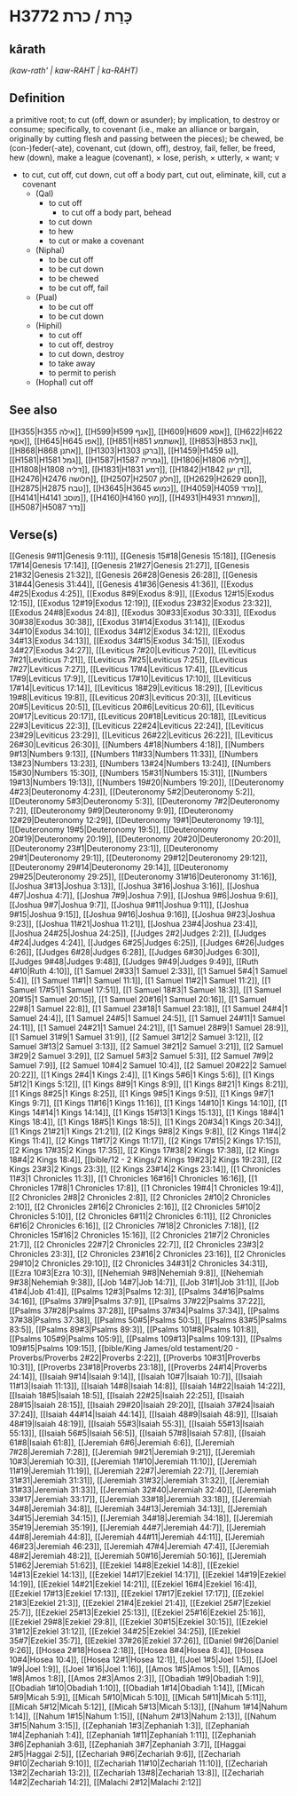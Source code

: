 # H3772 כָּרַת / כרת

## kârath

_(kaw-rath' | kaw-RAHT | ka-RAHT)_

## Definition

a primitive root; to cut (off, down or asunder); by implication, to destroy or consume; specifically, to covenant (i.e., make an alliance or bargain, originally by cutting flesh and passing between the pieces); be chewed, be (con-)feder(-ate), covenant, cut (down, off), destroy, fail, feller, be freed, hew (down), make a league (covenant), × lose, perish, × utterly, × want; v

- to cut, cut off, cut down, cut off a body part, cut out, eliminate, kill, cut a covenant
  - (Qal)
    - to cut off
      - to cut off a body part, behead
    - to cut down
    - to hew
    - to cut or make a covenant
  - (Niphal)
    - to be cut off
    - to be cut down
    - to be chewed
    - to be cut off, fail
  - (Pual)
    - to be cut off
    - to be cut down
  - (Hiphil)
    - to cut off
    - to cut off, destroy
    - to cut down, destroy
    - to take away
    - to permit to perish
  - (Hophal) cut off

## See also

[[H355|H355 אילה]], [[H599|H599 אנף]], [[H609|H609 אסא]], [[H622|H622 אסף]], [[H645|H645 אפו]], [[H851|H851 אשתמע]], [[H853|H853 את]], [[H868|H868 אתנן]], [[H1303|H1303 ברקן]], [[H1459|H1459 גו]], [[H1581|H1581 גמל]], [[H1587|H1587 גמריה]], [[H1806|H1806 דליה]], [[H1808|H1808 דליה]], [[H1831|H1831 דמע]], [[H1842|H1842 דן יען]], [[H2476|H2476 חלושה]], [[H2507|H2507 חלק]], [[H2629|H2629 חסם]], [[H2875|H2875 טבח]], [[H3645|H3645 כמוש]], [[H4059|H4059 מדד]], [[H4141|H4141 מוסב]], [[H4160|H4160 מוץ]], [[H4931|H4931 משמרת]], [[H5087|H5087 נדר]]

## Verse(s)

[[Genesis 9#11|Genesis 9:11]], [[Genesis 15#18|Genesis 15:18]], [[Genesis 17#14|Genesis 17:14]], [[Genesis 21#27|Genesis 21:27]], [[Genesis 21#32|Genesis 21:32]], [[Genesis 26#28|Genesis 26:28]], [[Genesis 31#44|Genesis 31:44]], [[Genesis 41#36|Genesis 41:36]], [[Exodus 4#25|Exodus 4:25]], [[Exodus 8#9|Exodus 8:9]], [[Exodus 12#15|Exodus 12:15]], [[Exodus 12#19|Exodus 12:19]], [[Exodus 23#32|Exodus 23:32]], [[Exodus 24#8|Exodus 24:8]], [[Exodus 30#33|Exodus 30:33]], [[Exodus 30#38|Exodus 30:38]], [[Exodus 31#14|Exodus 31:14]], [[Exodus 34#10|Exodus 34:10]], [[Exodus 34#12|Exodus 34:12]], [[Exodus 34#13|Exodus 34:13]], [[Exodus 34#15|Exodus 34:15]], [[Exodus 34#27|Exodus 34:27]], [[Leviticus 7#20|Leviticus 7:20]], [[Leviticus 7#21|Leviticus 7:21]], [[Leviticus 7#25|Leviticus 7:25]], [[Leviticus 7#27|Leviticus 7:27]], [[Leviticus 17#4|Leviticus 17:4]], [[Leviticus 17#9|Leviticus 17:9]], [[Leviticus 17#10|Leviticus 17:10]], [[Leviticus 17#14|Leviticus 17:14]], [[Leviticus 18#29|Leviticus 18:29]], [[Leviticus 19#8|Leviticus 19:8]], [[Leviticus 20#3|Leviticus 20:3]], [[Leviticus 20#5|Leviticus 20:5]], [[Leviticus 20#6|Leviticus 20:6]], [[Leviticus 20#17|Leviticus 20:17]], [[Leviticus 20#18|Leviticus 20:18]], [[Leviticus 22#3|Leviticus 22:3]], [[Leviticus 22#24|Leviticus 22:24]], [[Leviticus 23#29|Leviticus 23:29]], [[Leviticus 26#22|Leviticus 26:22]], [[Leviticus 26#30|Leviticus 26:30]], [[Numbers 4#18|Numbers 4:18]], [[Numbers 9#13|Numbers 9:13]], [[Numbers 11#33|Numbers 11:33]], [[Numbers 13#23|Numbers 13:23]], [[Numbers 13#24|Numbers 13:24]], [[Numbers 15#30|Numbers 15:30]], [[Numbers 15#31|Numbers 15:31]], [[Numbers 19#13|Numbers 19:13]], [[Numbers 19#20|Numbers 19:20]], [[Deuteronomy 4#23|Deuteronomy 4:23]], [[Deuteronomy 5#2|Deuteronomy 5:2]], [[Deuteronomy 5#3|Deuteronomy 5:3]], [[Deuteronomy 7#2|Deuteronomy 7:2]], [[Deuteronomy 9#9|Deuteronomy 9:9]], [[Deuteronomy 12#29|Deuteronomy 12:29]], [[Deuteronomy 19#1|Deuteronomy 19:1]], [[Deuteronomy 19#5|Deuteronomy 19:5]], [[Deuteronomy 20#19|Deuteronomy 20:19]], [[Deuteronomy 20#20|Deuteronomy 20:20]], [[Deuteronomy 23#1|Deuteronomy 23:1]], [[Deuteronomy 29#1|Deuteronomy 29:1]], [[Deuteronomy 29#12|Deuteronomy 29:12]], [[Deuteronomy 29#14|Deuteronomy 29:14]], [[Deuteronomy 29#25|Deuteronomy 29:25]], [[Deuteronomy 31#16|Deuteronomy 31:16]], [[Joshua 3#13|Joshua 3:13]], [[Joshua 3#16|Joshua 3:16]], [[Joshua 4#7|Joshua 4:7]], [[Joshua 7#9|Joshua 7:9]], [[Joshua 9#6|Joshua 9:6]], [[Joshua 9#7|Joshua 9:7]], [[Joshua 9#11|Joshua 9:11]], [[Joshua 9#15|Joshua 9:15]], [[Joshua 9#16|Joshua 9:16]], [[Joshua 9#23|Joshua 9:23]], [[Joshua 11#21|Joshua 11:21]], [[Joshua 23#4|Joshua 23:4]], [[Joshua 24#25|Joshua 24:25]], [[Judges 2#2|Judges 2:2]], [[Judges 4#24|Judges 4:24]], [[Judges 6#25|Judges 6:25]], [[Judges 6#26|Judges 6:26]], [[Judges 6#28|Judges 6:28]], [[Judges 6#30|Judges 6:30]], [[Judges 9#48|Judges 9:48]], [[Judges 9#49|Judges 9:49]], [[Ruth 4#10|Ruth 4:10]], [[1 Samuel 2#33|1 Samuel 2:33]], [[1 Samuel 5#4|1 Samuel 5:4]], [[1 Samuel 11#1|1 Samuel 11:1]], [[1 Samuel 11#2|1 Samuel 11:2]], [[1 Samuel 17#51|1 Samuel 17:51]], [[1 Samuel 18#3|1 Samuel 18:3]], [[1 Samuel 20#15|1 Samuel 20:15]], [[1 Samuel 20#16|1 Samuel 20:16]], [[1 Samuel 22#8|1 Samuel 22:8]], [[1 Samuel 23#18|1 Samuel 23:18]], [[1 Samuel 24#4|1 Samuel 24:4]], [[1 Samuel 24#5|1 Samuel 24:5]], [[1 Samuel 24#11|1 Samuel 24:11]], [[1 Samuel 24#21|1 Samuel 24:21]], [[1 Samuel 28#9|1 Samuel 28:9]], [[1 Samuel 31#9|1 Samuel 31:9]], [[2 Samuel 3#12|2 Samuel 3:12]], [[2 Samuel 3#13|2 Samuel 3:13]], [[2 Samuel 3#21|2 Samuel 3:21]], [[2 Samuel 3#29|2 Samuel 3:29]], [[2 Samuel 5#3|2 Samuel 5:3]], [[2 Samuel 7#9|2 Samuel 7:9]], [[2 Samuel 10#4|2 Samuel 10:4]], [[2 Samuel 20#22|2 Samuel 20:22]], [[1 Kings 2#4|1 Kings 2:4]], [[1 Kings 5#6|1 Kings 5:6]], [[1 Kings 5#12|1 Kings 5:12]], [[1 Kings 8#9|1 Kings 8:9]], [[1 Kings 8#21|1 Kings 8:21]], [[1 Kings 8#25|1 Kings 8:25]], [[1 Kings 9#5|1 Kings 9:5]], [[1 Kings 9#7|1 Kings 9:7]], [[1 Kings 11#16|1 Kings 11:16]], [[1 Kings 14#10|1 Kings 14:10]], [[1 Kings 14#14|1 Kings 14:14]], [[1 Kings 15#13|1 Kings 15:13]], [[1 Kings 18#4|1 Kings 18:4]], [[1 Kings 18#5|1 Kings 18:5]], [[1 Kings 20#34|1 Kings 20:34]], [[1 Kings 21#21|1 Kings 21:21]], [[2 Kings 9#8|2 Kings 9:8]], [[2 Kings 11#4|2 Kings 11:4]], [[2 Kings 11#17|2 Kings 11:17]], [[2 Kings 17#15|2 Kings 17:15]], [[2 Kings 17#35|2 Kings 17:35]], [[2 Kings 17#38|2 Kings 17:38]], [[2 Kings 18#4|2 Kings 18:4]], [[bible/12 - 2 Kings/2 Kings 19#23|2 Kings 19:23]], [[2 Kings 23#3|2 Kings 23:3]], [[2 Kings 23#14|2 Kings 23:14]], [[1 Chronicles 11#3|1 Chronicles 11:3]], [[1 Chronicles 16#16|1 Chronicles 16:16]], [[1 Chronicles 17#8|1 Chronicles 17:8]], [[1 Chronicles 19#4|1 Chronicles 19:4]], [[2 Chronicles 2#8|2 Chronicles 2:8]], [[2 Chronicles 2#10|2 Chronicles 2:10]], [[2 Chronicles 2#16|2 Chronicles 2:16]], [[2 Chronicles 5#10|2 Chronicles 5:10]], [[2 Chronicles 6#11|2 Chronicles 6:11]], [[2 Chronicles 6#16|2 Chronicles 6:16]], [[2 Chronicles 7#18|2 Chronicles 7:18]], [[2 Chronicles 15#16|2 Chronicles 15:16]], [[2 Chronicles 21#7|2 Chronicles 21:7]], [[2 Chronicles 22#7|2 Chronicles 22:7]], [[2 Chronicles 23#3|2 Chronicles 23:3]], [[2 Chronicles 23#16|2 Chronicles 23:16]], [[2 Chronicles 29#10|2 Chronicles 29:10]], [[2 Chronicles 34#31|2 Chronicles 34:31]], [[Ezra 10#3|Ezra 10:3]], [[Nehemiah 9#8|Nehemiah 9:8]], [[Nehemiah 9#38|Nehemiah 9:38]], [[Job 14#7|Job 14:7]], [[Job 31#1|Job 31:1]], [[Job 41#4|Job 41:4]], [[Psalms 12#3|Psalms 12:3]], [[Psalms 34#16|Psalms 34:16]], [[Psalms 37#9|Psalms 37:9]], [[Psalms 37#22|Psalms 37:22]], [[Psalms 37#28|Psalms 37:28]], [[Psalms 37#34|Psalms 37:34]], [[Psalms 37#38|Psalms 37:38]], [[Psalms 50#5|Psalms 50:5]], [[Psalms 83#5|Psalms 83:5]], [[Psalms 89#3|Psalms 89:3]], [[Psalms 101#8|Psalms 101:8]], [[Psalms 105#9|Psalms 105:9]], [[Psalms 109#13|Psalms 109:13]], [[Psalms 109#15|Psalms 109:15]], [[bible/King James/old testament/20 - Proverbs/Proverbs 2#22|Proverbs 2:22]], [[Proverbs 10#31|Proverbs 10:31]], [[Proverbs 23#18|Proverbs 23:18]], [[Proverbs 24#14|Proverbs 24:14]], [[Isaiah 9#14|Isaiah 9:14]], [[Isaiah 10#7|Isaiah 10:7]], [[Isaiah 11#13|Isaiah 11:13]], [[Isaiah 14#8|Isaiah 14:8]], [[Isaiah 14#22|Isaiah 14:22]], [[Isaiah 18#5|Isaiah 18:5]], [[Isaiah 22#25|Isaiah 22:25]], [[Isaiah 28#15|Isaiah 28:15]], [[Isaiah 29#20|Isaiah 29:20]], [[Isaiah 37#24|Isaiah 37:24]], [[Isaiah 44#14|Isaiah 44:14]], [[Isaiah 48#9|Isaiah 48:9]], [[Isaiah 48#19|Isaiah 48:19]], [[Isaiah 55#3|Isaiah 55:3]], [[Isaiah 55#13|Isaiah 55:13]], [[Isaiah 56#5|Isaiah 56:5]], [[Isaiah 57#8|Isaiah 57:8]], [[Isaiah 61#8|Isaiah 61:8]], [[Jeremiah 6#6|Jeremiah 6:6]], [[Jeremiah 7#28|Jeremiah 7:28]], [[Jeremiah 9#21|Jeremiah 9:21]], [[Jeremiah 10#3|Jeremiah 10:3]], [[Jeremiah 11#10|Jeremiah 11:10]], [[Jeremiah 11#19|Jeremiah 11:19]], [[Jeremiah 22#7|Jeremiah 22:7]], [[Jeremiah 31#31|Jeremiah 31:31]], [[Jeremiah 31#32|Jeremiah 31:32]], [[Jeremiah 31#33|Jeremiah 31:33]], [[Jeremiah 32#40|Jeremiah 32:40]], [[Jeremiah 33#17|Jeremiah 33:17]], [[Jeremiah 33#18|Jeremiah 33:18]], [[Jeremiah 34#8|Jeremiah 34:8]], [[Jeremiah 34#13|Jeremiah 34:13]], [[Jeremiah 34#15|Jeremiah 34:15]], [[Jeremiah 34#18|Jeremiah 34:18]], [[Jeremiah 35#19|Jeremiah 35:19]], [[Jeremiah 44#7|Jeremiah 44:7]], [[Jeremiah 44#8|Jeremiah 44:8]], [[Jeremiah 44#11|Jeremiah 44:11]], [[Jeremiah 46#23|Jeremiah 46:23]], [[Jeremiah 47#4|Jeremiah 47:4]], [[Jeremiah 48#2|Jeremiah 48:2]], [[Jeremiah 50#16|Jeremiah 50:16]], [[Jeremiah 51#62|Jeremiah 51:62]], [[Ezekiel 14#8|Ezekiel 14:8]], [[Ezekiel 14#13|Ezekiel 14:13]], [[Ezekiel 14#17|Ezekiel 14:17]], [[Ezekiel 14#19|Ezekiel 14:19]], [[Ezekiel 14#21|Ezekiel 14:21]], [[Ezekiel 16#4|Ezekiel 16:4]], [[Ezekiel 17#13|Ezekiel 17:13]], [[Ezekiel 17#17|Ezekiel 17:17]], [[Ezekiel 21#3|Ezekiel 21:3]], [[Ezekiel 21#4|Ezekiel 21:4]], [[Ezekiel 25#7|Ezekiel 25:7]], [[Ezekiel 25#13|Ezekiel 25:13]], [[Ezekiel 25#16|Ezekiel 25:16]], [[Ezekiel 29#8|Ezekiel 29:8]], [[Ezekiel 30#15|Ezekiel 30:15]], [[Ezekiel 31#12|Ezekiel 31:12]], [[Ezekiel 34#25|Ezekiel 34:25]], [[Ezekiel 35#7|Ezekiel 35:7]], [[Ezekiel 37#26|Ezekiel 37:26]], [[Daniel 9#26|Daniel 9:26]], [[Hosea 2#18|Hosea 2:18]], [[Hosea 8#4|Hosea 8:4]], [[Hosea 10#4|Hosea 10:4]], [[Hosea 12#1|Hosea 12:1]], [[Joel 1#5|Joel 1:5]], [[Joel 1#9|Joel 1:9]], [[Joel 1#16|Joel 1:16]], [[Amos 1#5|Amos 1:5]], [[Amos 1#8|Amos 1:8]], [[Amos 2#3|Amos 2:3]], [[Obadiah 1#9|Obadiah 1:9]], [[Obadiah 1#10|Obadiah 1:10]], [[Obadiah 1#14|Obadiah 1:14]], [[Micah 5#9|Micah 5:9]], [[Micah 5#10|Micah 5:10]], [[Micah 5#11|Micah 5:11]], [[Micah 5#12|Micah 5:12]], [[Micah 5#13|Micah 5:13]], [[Nahum 1#14|Nahum 1:14]], [[Nahum 1#15|Nahum 1:15]], [[Nahum 2#13|Nahum 2:13]], [[Nahum 3#15|Nahum 3:15]], [[Zephaniah 1#3|Zephaniah 1:3]], [[Zephaniah 1#4|Zephaniah 1:4]], [[Zephaniah 1#11|Zephaniah 1:11]], [[Zephaniah 3#6|Zephaniah 3:6]], [[Zephaniah 3#7|Zephaniah 3:7]], [[Haggai 2#5|Haggai 2:5]], [[Zechariah 9#6|Zechariah 9:6]], [[Zechariah 9#10|Zechariah 9:10]], [[Zechariah 11#10|Zechariah 11:10]], [[Zechariah 13#2|Zechariah 13:2]], [[Zechariah 13#8|Zechariah 13:8]], [[Zechariah 14#2|Zechariah 14:2]], [[Malachi 2#12|Malachi 2:12]]